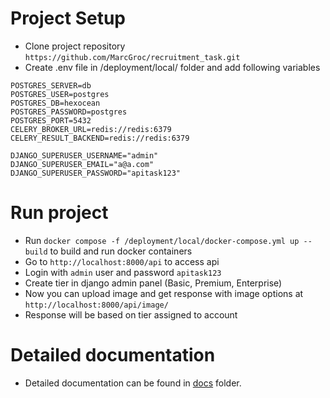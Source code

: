# Project Setup
- Clone project repository ``https://github.com/MarcGroc/recruitment_task.git``
- Create .env file in /deployment/local/ folder and add following variables
```
POSTGRES_SERVER=db
POSTGRES_USER=postgres
POSTGRES_DB=hexocean
POSTGRES_PASSWORD=postgres
POSTGRES_PORT=5432
CELERY_BROKER_URL=redis://redis:6379
CELERY_RESULT_BACKEND=redis://redis:6379

DJANGO_SUPERUSER_USERNAME="admin"
DJANGO_SUPERUSER_EMAIL="a@a.com"
DJANGO_SUPERUSER_PASSWORD="apitask123"
```

# Run project
- Run ``docker compose -f /deployment/local/docker-compose.yml up --build`` to build and run docker containers
- Go to ``http://localhost:8000/api`` to access api
- Login with ``admin`` user and password ``apitask123``
- Create tier in django admin panel (Basic, Premium, Enterprise)
- Now you can upload image and get response with image options at ``http://localhost:8000/api/image/``
- Response will be based on tier assigned to account 

# Detailed documentation
- Detailed documentation can be found in [docs](docs) folder.
